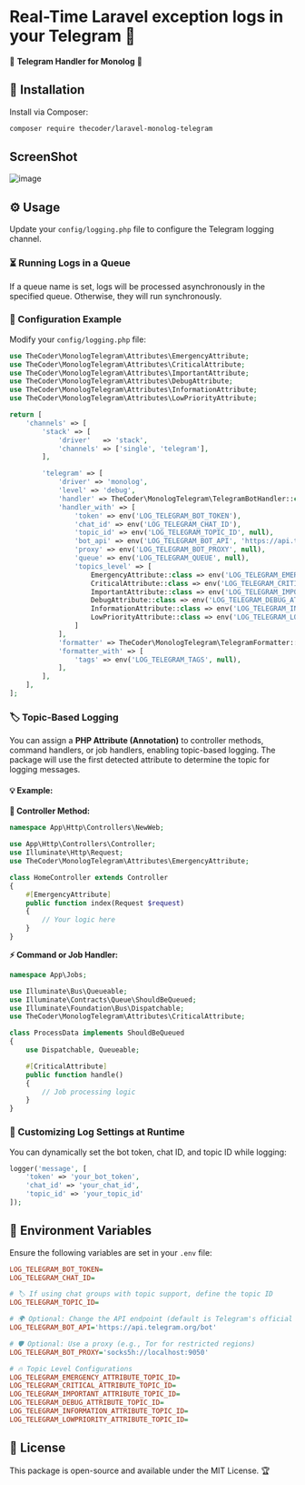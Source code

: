 # Real-Time Laravel exception logs in your Telegram 🚀

🔔 **Telegram Handler for Monolog** 📝

## 🎯 Installation

Install via Composer:

```sh
composer require thecoder/laravel-monolog-telegram
```

## ScreenShot

![image](https://user-images.githubusercontent.com/3877538/172431112-020d7a7c-f515-49bc-961a-3f63c9ff21af.png)

## ⚙️ Usage

Update your `config/logging.php` file to configure the Telegram logging channel.

### ⏳ Running Logs in a Queue

If a queue name is set, logs will be processed asynchronously in the specified queue. Otherwise, they will run synchronously.

### 🔧 Configuration Example

Modify your `config/logging.php` file:

```php
use TheCoder\MonologTelegram\Attributes\EmergencyAttribute;
use TheCoder\MonologTelegram\Attributes\CriticalAttribute;
use TheCoder\MonologTelegram\Attributes\ImportantAttribute;
use TheCoder\MonologTelegram\Attributes\DebugAttribute;
use TheCoder\MonologTelegram\Attributes\InformationAttribute;
use TheCoder\MonologTelegram\Attributes\LowPriorityAttribute;

return [
    'channels' => [
        'stack' => [
            'driver'   => 'stack',
            'channels' => ['single', 'telegram'],
        ],

        'telegram' => [
            'driver' => 'monolog',
            'level' => 'debug',
            'handler' => TheCoder\MonologTelegram\TelegramBotHandler::class,
            'handler_with' => [
                'token' => env('LOG_TELEGRAM_BOT_TOKEN'),
                'chat_id' => env('LOG_TELEGRAM_CHAT_ID'),
                'topic_id' => env('LOG_TELEGRAM_TOPIC_ID', null),
                'bot_api' => env('LOG_TELEGRAM_BOT_API', 'https://api.telegram.org/bot'),
                'proxy' => env('LOG_TELEGRAM_BOT_PROXY', null),
                'queue' => env('LOG_TELEGRAM_QUEUE', null),
                'topics_level' => [
                    EmergencyAttribute::class => env('LOG_TELEGRAM_EMERGENCY_ATTRIBUTE_TOPIC_ID', null),
                    CriticalAttribute::class => env('LOG_TELEGRAM_CRITICAL_ATTRIBUTE_TOPIC_ID', null),
                    ImportantAttribute::class => env('LOG_TELEGRAM_IMPORTANT_ATTRIBUTE_TOPIC_ID', null),
                    DebugAttribute::class => env('LOG_TELEGRAM_DEBUG_ATTRIBUTE_TOPIC_ID', null),
                    InformationAttribute::class => env('LOG_TELEGRAM_INFORMATION_ATTRIBUTE_TOPIC_ID', null),
                    LowPriorityAttribute::class => env('LOG_TELEGRAM_LOWPRIORITY_ATTRIBUTE_TOPIC_ID', null),
                ]
            ],
            'formatter' => TheCoder\MonologTelegram\TelegramFormatter::class,
            'formatter_with' => [
                'tags' => env('LOG_TELEGRAM_TAGS', null),
            ],
        ],
    ],
];
```

### 🏷️ Topic-Based Logging

You can assign a **PHP Attribute (Annotation)** to controller methods, command handlers, or job handlers, enabling topic-based logging. The package will use the first detected attribute to determine the topic for logging messages.

#### 💡 Example:

**📌 Controller Method:**

```php
namespace App\Http\Controllers\NewWeb;

use App\Http\Controllers\Controller;
use Illuminate\Http\Request;
use TheCoder\MonologTelegram\Attributes\EmergencyAttribute;

class HomeController extends Controller
{
    #[EmergencyAttribute]
    public function index(Request $request)
    {
        // Your logic here
    }
}
```

**⚡ Command or Job Handler:**

```php
namespace App\Jobs;

use Illuminate\Bus\Queueable;
use Illuminate\Contracts\Queue\ShouldBeQueued;
use Illuminate\Foundation\Bus\Dispatchable;
use TheCoder\MonologTelegram\Attributes\CriticalAttribute;

class ProcessData implements ShouldBeQueued
{
    use Dispatchable, Queueable;

    #[CriticalAttribute]
    public function handle()
    {
        // Job processing logic
    }
}
```

### 🔄 Customizing Log Settings at Runtime

You can dynamically set the bot token, chat ID, and topic ID while logging:

```php
logger('message', [
    'token' => 'your_bot_token',
    'chat_id' => 'your_chat_id',
    'topic_id' => 'your_topic_id'
]);
```

## 📜 Environment Variables

Ensure the following variables are set in your `.env` file:

```ini
LOG_TELEGRAM_BOT_TOKEN=
LOG_TELEGRAM_CHAT_ID=

# 🏷️ If using chat groups with topic support, define the topic ID
LOG_TELEGRAM_TOPIC_ID=

# 🌍 Optional: Change the API endpoint (default is Telegram's official API)
LOG_TELEGRAM_BOT_API='https://api.telegram.org/bot'

# 🛡️ Optional: Use a proxy (e.g., Tor for restricted regions)
LOG_TELEGRAM_BOT_PROXY='socks5h://localhost:9050'

# 🔥 Topic Level Configurations
LOG_TELEGRAM_EMERGENCY_ATTRIBUTE_TOPIC_ID=
LOG_TELEGRAM_CRITICAL_ATTRIBUTE_TOPIC_ID=
LOG_TELEGRAM_IMPORTANT_ATTRIBUTE_TOPIC_ID=
LOG_TELEGRAM_DEBUG_ATTRIBUTE_TOPIC_ID=
LOG_TELEGRAM_INFORMATION_ATTRIBUTE_TOPIC_ID=
LOG_TELEGRAM_LOWPRIORITY_ATTRIBUTE_TOPIC_ID=
```

## 📄 License

This package is open-source and available under the MIT License. 🏆

